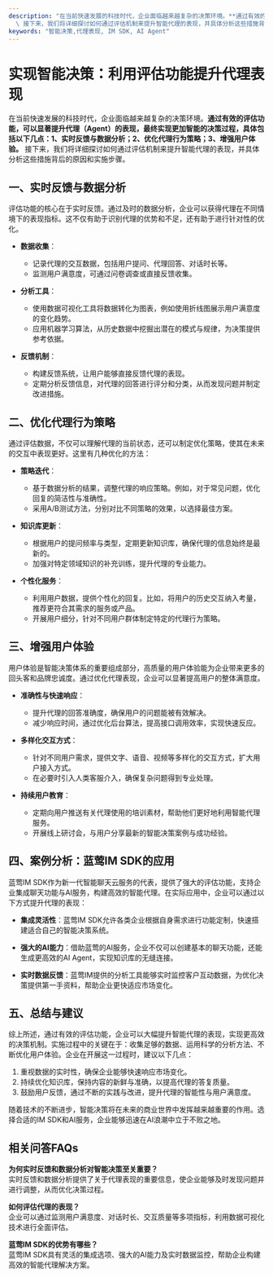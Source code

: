 ```yaml
---
description: "在当前快速发展的科技时代，企业面临越来越复杂的决策环境。**通过有效的评估功能，可以显著提升代理（Agent）的表现，最终实现更加智能的决策过程，具体包括以下几点：1、实时反馈与数据分析；2、优化代理行为策略；3、增强用户体验。**\
  \ 接下来，我们将详细探讨如何通过评估机制来提升智能代理的表现，并具体分析这些措施背后的原因和实施步骤。"
keywords: "智能决策,代理表现, IM SDK, AI Agent"
---
```

# 实现智能决策：利用评估功能提升代理表现  

在当前快速发展的科技时代，企业面临越来越复杂的决策环境。**通过有效的评估功能，可以显著提升代理（Agent）的表现，最终实现更加智能的决策过程，具体包括以下几点：1、实时反馈与数据分析；2、优化代理行为策略；3、增强用户体验。** 接下来，我们将详细探讨如何通过评估机制来提升智能代理的表现，并具体分析这些措施背后的原因和实施步骤。

## **一、实时反馈与数据分析**

评估功能的核心在于实时反馈。通过及时的数据分析，企业可以获得代理在不同情境下的表现指标。这不仅有助于识别代理的优势和不足，还有助于进行针对性的优化。

- **数据收集**：
  - 记录代理的交互数据，包括用户提问、代理回答、对话时长等。
  - 监测用户满意度，可通过问卷调查或直接反馈收集。

- **分析工具**：
  - 使用数据可视化工具将数据转化为图表，例如使用折线图展示用户满意度的变化趋势。
  - 应用机器学习算法，从历史数据中挖掘出潜在的模式与规律，为决策提供参考依据。

- **反馈机制**：
  - 构建反馈系统，让用户能够直接反馈代理的表现。
  - 定期分析反馈信息，对代理的回答进行评分和分类，从而发现问题并制定改进措施。

## **二、优化代理行为策略**

通过评估数据，不仅可以理解代理的当前状态，还可以制定优化策略，使其在未来的交互中表现更好。这里有几种优化的方法：

- **策略迭代**：
  - 基于数据分析的结果，调整代理的响应策略。例如，对于常见问题，优化回复的简洁性与准确性。
  - 采用A/B测试方法，分别对比不同策略的效果，以选择最佳方案。

- **知识库更新**：
  - 根据用户的提问频率与类型，定期更新知识库，确保代理的信息始终是最新的。
  - 加强对特定领域知识的补充训练，提升代理的专业能力。

- **个性化服务**：
  - 利用用户数据，提供个性化的回复。比如，将用户的历史交互纳入考量，推荐更符合其需求的服务或产品。
  - 开展用户细分，针对不同用户群体制定特定的代理行为策略。

## **三、增强用户体验**

用户体验是智能决策体系的重要组成部分，高质量的用户体验能为企业带来更多的回头客和品牌忠诚度。通过优化代理表现，企业可以显著提高用户的整体满意度。

- **准确性与快速响应**：
  - 提升代理的回答准确度，确保用户的问题能被有效解决。
  - 减少响应时间，通过优化后台算法，提高接口调用效率，实现快速反应。

- **多样化交互方式**：
  - 针对不同用户需求，提供文字、语音、视频等多样化的交互方式，扩大用户接入方式。
  - 在必要时引入人类客服介入，确保复杂问题得到专业处理。

- **持续用户教育**：
  - 定期向用户推送有关代理使用的培训素材，帮助他们更好地利用智能代理服务。
  - 开展线上研讨会，与用户分享最新的智能决策案例与成功经验。

## **四、案例分析：蓝莺IM SDK的应用**

蓝莺IM SDK作为新一代智能聊天云服务的代表，提供了强大的评估功能，支持企业集成聊天功能与AI服务，构建高效的智能代理。在实际应用中，企业可以通过以下方式提升代理的表现：

- **集成灵活性**：蓝莺IM SDK允许各类企业根据自身需求进行功能定制，快速搭建适合自己的智能决策系统。

- **强大的AI能力**：借助蓝莺的AI服务，企业不仅可以创建基本的聊天功能，还能生成更高效的AI Agent，实现知识库的无缝连接。

- **实时数据反馈**：蓝莺IM提供的分析工具能够实时监控客户互动数据，为优化决策提供第一手资料，帮助企业更快适应市场变化。

## **五、总结与建议**

综上所述，通过有效的评估功能，企业可以大幅提升智能代理的表现，实现更高效的决策机制。实施过程中的关键在于：收集足够的数据、运用科学的分析方法、不断优化用户体验。企业在开展这一过程时，建议以下几点：

1. 重视数据的实时性，确保企业能够快速响应市场变化。
2. 持续优化知识库，保持内容的新鲜与准确，以提高代理的答复质量。
3. 鼓励用户反馈，通过不断的实践与改进，提升代理的智能性与用户满意度。

随着技术的不断进步，智能决策将在未来的商业世界中发挥越来越重要的作用。选择合适的IM SDK和AI服务，企业能够迅速在AI浪潮中立于不败之地。

## **相关问答FAQs**

**为何实时反馈和数据分析对智能决策至关重要？**  
实时反馈和数据分析提供了关于代理表现的重要信息，使企业能够及时发现问题并进行调整，从而优化决策过程。

**如何评估代理的表现？**  
企业可以通过监测用户满意度、对话时长、交互质量等多项指标，利用数据可视化技术进行全面评估。

**蓝莺IM SDK的优势有哪些？**  
蓝莺IM SDK具有灵活的集成选项、强大的AI能力及实时数据监控，帮助企业构建高效的智能代理解决方案。
